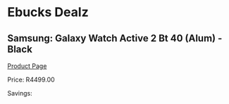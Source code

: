 
# Ebucks Dealz
## Samsung: Galaxy Watch Active 2 Bt 40 (Alum) - Black
[Product Page](https://www.ebucks.com/web/shop/productSelected.do?prodId=1225442185&catId=1233319390)

Price: R4499.00

Savings: 


	